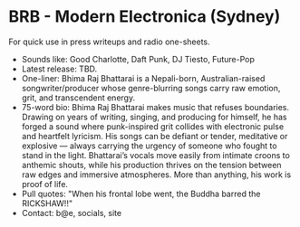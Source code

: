# BRB - Modern Electronica (Sydney)
For quick use in press writeups and radio one-sheets.

- Sounds like: Good Charlotte, Daft Punk, DJ Tiesto, Future-Pop
- Latest release: TBD.
- One-liner: Bhima Raj Bhattarai is a Nepali-born, Australian-raised songwriter/producer whose genre-blurring songs carry raw emotion, grit, and transcendent energy.
- 75-word bio: Bhima Raj Bhattarai makes music that refuses boundaries. Drawing on years of writing, singing, and producing for himself, he has forged a sound where punk-inspired grit collides with electronic pulse and heartfelt lyricism. His songs can be defiant or tender, meditative or explosive — always carrying the urgency of someone who fought to stand in the light. Bhattarai’s vocals move easily from intimate croons to anthemic shouts, while his production thrives on the tension between raw edges and immersive atmospheres. More than anything, his work is proof of life.
- Pull quotes: "When his frontal lobe went, the Buddha barred the RICKSHAW!!"
- Contact: b@e, socials, site